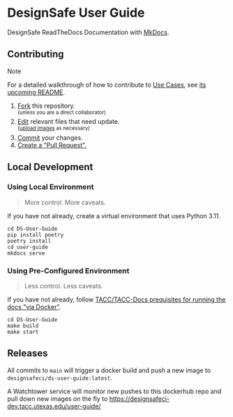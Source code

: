 # DesignSafe User Guide

DesignSafe ReadTheDocs Documentation with [MkDocs](https://mkdocs.readthedocs.io/).

## Contributing

> [!NOTE]
> For a detailed walkthrough of how to contribute to [Use Cases](https://www.designsafe-ci.org/user-guide/usecases/), see [its upcoming README](https://github.com/DesignSafe-CI/DS-User-Guide/blob/feat/DES-2668-migrate-isolated-use-cases-to-here/user-guide/docs/usecases/README.md).

1. [Fork](https://docs.github.com/en/pull-requests/collaborating-with-pull-requests/working-with-forks/fork-a-repo) this repository.\
    <sup>(unless you are a direct collaborator)</sup>
2. [Edit](https://docs.github.com/en/repositories/working-with-files/managing-files/editing-files) relevant files that need update.\
    <sup>([upload images](https://docs.github.com/en/repositories/working-with-files/managing-files/adding-a-file-to-a-repository) as necessary)</sup>
4. [Commit](https://docs.github.com/en/pull-requests/committing-changes-to-your-project/creating-and-editing-commits/about-commits) your changes.
5. [Create a "Pull Request".](https://docs.github.com/en/pull-requests/collaborating-with-pull-requests/proposing-changes-to-your-work-with-pull-requests/creating-a-pull-request)

## Local Development

### Using Local Environment

> More control. More caveats.

If you have not already, create a virtual environment that uses Python 3.11.

```shell
cd DS-User-Guide
pip install poetry
poetry install
cd user-guide
mkdocs serve
```

### Using Pre-Configured Environment

> Less control. Less caveats.

If you have not already, follow [TACC/TACC-Docs prequisites for running the docs "via Docker"](https://github.com/TACC/TACC-Docs#via-docker).

```shell
cd DS-User-Guide
make build
make start
```

## Releases

All commits to `main` will trigger a docker build and push a new image to `designsafeci/ds-user-guide:latest`.

A Watchtower service will monitor new pushes to this dockerhub repo and pull down new images on the fly to https://designsafeci-dev.tacc.utexas.edu/user-guide/
